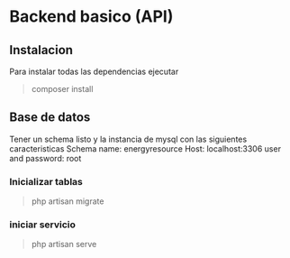 # Backend basico (API)

## Instalacion
Para instalar todas las dependencias ejecutar
> composer install


## Base de datos
Tener un schema listo y la instancia de mysql con las siguientes caracteristicas
Schema name: energyresource
Host: localhost:3306
user and password: root

### Inicializar tablas 
> php artisan migrate


### iniciar servicio 
> php artisan serve
